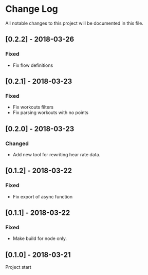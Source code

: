 # Change Log
All notable changes to this project will be documented in this file.


## [0.2.2] - 2018-03-26
### Fixed
- Fix flow definitions


## [0.2.1] - 2018-03-23
### Fixed
- Fix workouts filters
- Fix parsing workouts with no points


## [0.2.0] - 2018-03-23
### Changed
- Add new tool for rewriting hear rate data.


## [0.1.2] - 2018-03-22
### Fixed
- Fix export of async function


## [0.1.1] - 2018-03-22
### Fixed
- Make build for node only.


## [0.1.0] - 2018-03-21
Project start
